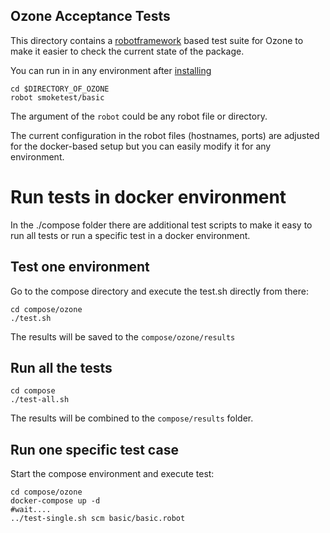 <!---
  Licensed under the Apache License, Version 2.0 (the "License");
  you may not use this file except in compliance with the License.
  You may obtain a copy of the License at

   http://www.apache.org/licenses/LICENSE-2.0

  Unless required by applicable law or agreed to in writing, software
  distributed under the License is distributed on an "AS IS" BASIS,
  WITHOUT WARRANTIES OR CONDITIONS OF ANY KIND, either express or implied.
  See the License for the specific language governing permissions and
  limitations under the License. See accompanying LICENSE file.
-->

## Ozone Acceptance Tests

This directory contains a [robotframework](http://robotframework.org/) based test suite for Ozone to make it easier to check the current state of the package.

You can run in in any environment after [installing](https://github.com/robotframework/robotframework/blob/master/INSTALL.rst)

```
cd $DIRECTORY_OF_OZONE
robot smoketest/basic
```

The argument of the `robot` could be any robot file or directory.

The current configuration in the robot files (hostnames, ports) are adjusted for the docker-based setup but you can easily modify it for any environment.

# Run tests in docker environment

In the ./compose folder there are additional test scripts to make it easy to run all tests or run a specific test in a docker environment.

## Test one environment

Go to the compose directory and execute the test.sh directly from there:

```
cd compose/ozone
./test.sh
```

The results will be saved to the `compose/ozone/results`

## Run all the tests

```
cd compose
./test-all.sh
```

The results will be combined to the `compose/results` folder.

## Run one specific test case

Start the compose environment and execute test:

```
cd compose/ozone
docker-compose up -d
#wait....
../test-single.sh scm basic/basic.robot
```
